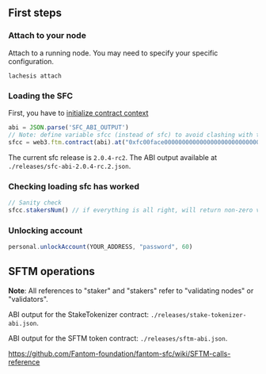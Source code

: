 ## First steps

### Attach to your node 
Attach to a running node. You may need to specify your specific configuration.

```
lachesis attach
```

### Loading the SFC
First, you have to [initialize contract context](./README.md##init-SFC-contract-context)

```js
abi = JSON.parse('SFC_ABI_OUTPUT')
// Note: define variable sfcc (instead of sfc) to avoid clashing with the sfc namespace introduced in go-lachesis v0.7.0-rc1.
sfcc = web3.ftm.contract(abi).at("0xfc00face00000000000000000000000000000000")
```

The current sfc release is `2.0.4-rc2`. The ABI output available at `./releases/sfc-abi-2.0.4-rc.2.json`.

### Checking loading sfc has worked

```js
// Sanity check
sfcc.stakersNum() // if everything is all right, will return non-zero value
```

### Unlocking account

```js
personal.unlockAccount(YOUR_ADDRESS, "password", 60)
```

## SFTM operations

**Note**: All references to "staker" and "stakers" refer to "validating nodes" or "validators".

ABI output for the StakeTokenizer contract: `./releases/stake-tokenizer-abi.json`.

ABI output for the SFTM token contract: `./releases/sftm-abi.json`.

https://github.com/Fantom-foundation/fantom-sfc/wiki/SFTM-calls-reference

